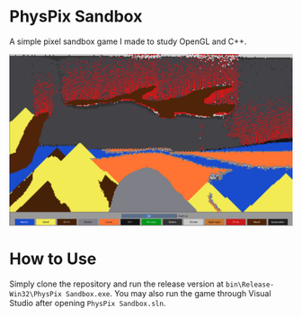 # PhysPix Sandbox
A simple pixel sandbox game I made to study OpenGL and C++.

![alt text](https://github.com/maiatoja152/PhysPix-Sandbox/blob/master/screenshot.png?raw=true)

# How to Use
Simply clone the repository and run the release version at `bin\Release-Win32\PhysPix Sandbox.exe`. You may also run the game through Visual Studio after opening `PhysPix Sandbox.sln`.
